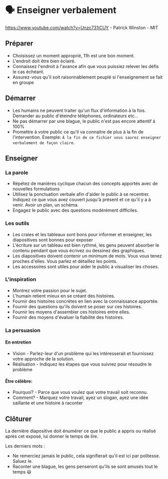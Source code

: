 # 🗣️ Enseigner verbalement

https://www.youtube.com/watch?v=Unzc731iCUY - Patrick Winston - MIT

## Préparer

- Choisissez un moment approprié,  11h est une bon moment.
- L'endroit doit être bien éclairé.
- Connaissez l'endroit à l'avance afin que vous puissiez relever les défis le cas échéant.
- Assurez-vous qu'il soit raisonnablement peuplé si l'enseignement se fait en groupe

## Démarrer

- Les humains ne peuvent traiter qu'un flux d'information à la fois.  Demander au public d'éteindre téléphones, ordinateurs etc...
- Ne pas démarrer par une blague, le public n'est pas encore attentif à 100%
- Promettre à votre public ce qu'il va connaitre de plus à la fin de l'intervention. Exemple: `À la fin de ce fichier vous saurez enseigner verbalement de façon claire`.

## Enseigner

### La parole

- Répétez de manières cyclique chacun des concepts apportés avec de nouvelles formulations
- Utilisez la ponctuation verbale afin d'aider le public à se recentrer. Indiquez ce que vous avez couvert jusqu'à présent et ce qu'il y a à venir. Avoir un plan, un schéma.
- Engagez le public avec des questions modérément difficiles.


### Les outils

- Les craies et les tableaux sont bons pour informer et enseigner, les diapositives sont bonnes pour exposer
- L'écriture sur un tableau est bien rythmé, les gens peuvent absorber le contenu pendant que vous écrivez ou dessinez des graphiques.
- Les diapositives doivent contenir un minimum de mots. Vous vous tenez proches d'elles. Vous parlez et détaillez les points.
- Les accessoires sont utiles pour aider le public à visualiser les choses.

### L'inspiration

- Montrez votre passion pour le sujet.
- L'humain retient mieux en se créant des histoires. 
- Fournir des histoires concrètes en lien avec la connaissance apportée.
- Fournir des questions qu'ils doivent se poser sur ces histoires.
- Fournir les moyens d'assembler ces histoires entre elles.
- Fournir des moyens d'évaluer la fiabilité des histoires.

### La persuasion


#### En entretien
- Vision - Parlez-leur d'un problème qui les intéresserait et fournissez votre approche de la solution.
- Réalisation - Indiquez les étapes que vous suivrez pour résoudre le problème

#### Être célèbre:
- Pourquoi? - Parce que vous voulez que votre travail soit reconnu.
- Comment? - Marquez votre travail, ayez un slogan, ayez une idée saillante et une histoire à raconter

## Clôturer

La dernière diapositive doit énumérer ce que le public a appris ou réalisé après cet exposé, lui donner le temps de lire.

Les derniers mots :
- Ne remerciez jamais le public, cela signifierait qu'il est ici par politesse. Saluez le. 
- Raconter une blague, les gens penseront qu'ils se sont amusés tout le temps 😃

